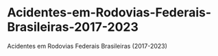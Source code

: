 # Acidentes-em-Rodovias-Federais-Brasileiras-2017-2023
Acidentes em Rodovias Federais Brasileiras (2017-2023)
